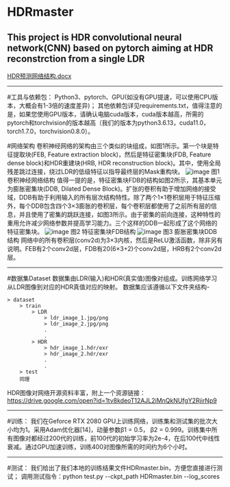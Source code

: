 # HDRmaster
This project is HDR convolutional neural network(CNN) based on pytorch aiming at HDR reconstrction from a single LDR
--------------------------------------------------------------------------------------------------------------------
[HDR预测网络结构.docx](https://github.com/guanlnny/HDRmaster/files/7024788/HDR.docx)

--------------------------------------------------------------------------------------------------------------------
#工具与依赖包：
Python3、pytorch、GPU(如没有GPU提速，可以使用CPU版本，大概会有1-3倍的速度差异)；
其他依赖包详见requirements.txt，值得注意的是，如果您使用GPU版本，请确认电脑cuda版本，cuda版本越高，所需的pytorch和torchvision的版本越高（我们的版本为python3.6.13，cuda11.0，torch1.7.0，torchvision0.8.0）。

#网络架构
卷积神经网络的架构由三个类似的块组成，如图1所示。第一个块是特征提取块(FEB, Feature extraction block)，然后是特征密集块(FDB, Feature dense block)和HDR重建块(HRB, HDR reconstruction block)。其中，使用全局残差跳过连接，绕过LDR的低级特征以指导最终层的Mask重构块。
![image](https://user-images.githubusercontent.com/74043204/130308982-94dcef28-43fa-4c94-8465-26d84b6e1e95.png)
图1 卷积神经网络结构
值得一提的是，特征密集块FDB的结构如图2所示，其基本单元为膨胀密集块(DDB, Dilated Dense Block)。扩张的卷积有助于增加网络的接受域，DDB有助于利用输入的所有层次结构特性。除了两个1×1卷积层用于特征压缩外，每个DDB包含四个3×3膨胀的卷积层，每个卷积层都使用了之前所有层的信息，并且使用了密集的跳跃连接，如图3所示。由于密集的前向连接，这种特性的重用允许减少网络参数并提高学习能力。三个这样的DDB一起形成了这个网络的特征密集块。
![image](https://user-images.githubusercontent.com/74043204/130308961-e100da37-4bf1-4182-8584-52cd2e7749a4.png)
图2 特征密集块FDB结构
![image](https://user-images.githubusercontent.com/74043204/130308957-738b74cd-0b66-4884-ab44-0f9a61858e5b.png)
图3 膨胀密集块DDB结构
网络中的所有卷积层(conv2d)为3×3内核，然后是ReLU激活函数，除非另有说明。FEB有2个conv2d层，FDB有20(6×3+2)个conv2d层，HRB有2个conv2d层。

--------------------------------------------------------------------------------------------------------------------
#数据集Dataset
数据集由LDR(输入)和HDR(真实值)图像对组成。训练网络学习从LDR图像到对应的HDR真值对应的映射。
数据集应该遵循以下文件夹结构-
```
> dataset
    > train
        > LDR
            > ldr_image_1.jpg/png
            > ldr_image_2.jpg/png
            .
            .
        > HDR
            > hdr_image_1.hdr/exr
            > hdr_image_2.hdr/exr
            .
            .
    > test
	同理
```
HDR图像对网络开源资料丰富，附上一个资源链接：https://drive.google.com/open?id=1tv8kdeoT12AJL2iMnQkNUfgY2RjirNp9

--------------------------------------------------------------------------------------------------------------------
#训练：
我们在Geforce RTX 2080 GPU上训练网络，训练集和测试集的批次大小均为1。采用Adam优化器[14]，动量参数β1 = 0.5， β2 = 0.999。训练集中所有图像对都经过200代的训练，前100代的初始学习率为2e-4，在后100代中线性衰减。通过GPU加速训练，训练400对图像所需的时间约为6个小时。

--------------------------------------------------------------------------------------------------------------------
#测试：
我们给出了我们本地的训练结果文件HDRmaster.bin，方便您直接进行测试；
调用测试指令：python test.py --ckpt_path HDRmaster.bin --log_scores
